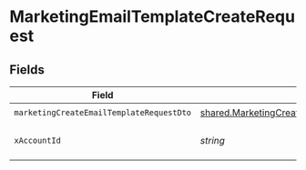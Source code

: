 # MarketingEmailTemplateCreateRequest


## Fields

| Field                                                                                                          | Type                                                                                                           | Required                                                                                                       | Description                                                                                                    |
| -------------------------------------------------------------------------------------------------------------- | -------------------------------------------------------------------------------------------------------------- | -------------------------------------------------------------------------------------------------------------- | -------------------------------------------------------------------------------------------------------------- |
| `marketingCreateEmailTemplateRequestDto`                                                                       | [shared.MarketingCreateEmailTemplateRequestDto](../../models/shared/marketingcreateemailtemplaterequestdto.md) | :heavy_check_mark:                                                                                             | N/A                                                                                                            |
| `xAccountId`                                                                                                   | *string*                                                                                                       | :heavy_check_mark:                                                                                             | The account identifier                                                                                         |